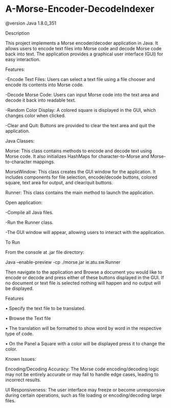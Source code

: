 # A-Morse-Encoder-DecodeIndexer

@version Java 1.8.0_351

Description

This project implements a Morse encoder/decoder application in Java. It allows users to encode text files into Morse code and decode Morse code back into text. The application provides a graphical user interface (GUI) for easy interaction.


Features:

-Encode Text Files: Users can select a text file using a file chooser and encode its contents into Morse code.

-Decode Morse Code: Users can input Morse code into the text area and decode it back into readable text.

-Random Color Display: A colored square is displayed in the GUI, which changes color when clicked.

-Clear and Quit: Buttons are provided to clear the text area and quit the application.



Java Classes:

Morse: This class contains methods to encode and decode text using Morse code. It also initializes HashMaps for character-to-Morse and Morse-to-character mappings.

MorseWindow: This class creates the GUI window for the application. It includes components for file selection, encode/decode buttons, colored square, text area for output, and clear/quit buttons.

Runner: This class contains the main method to launch the application.


Open application:

-Compile all Java files.

-Run the Runner class.

-The GUI window will appear, allowing users to interact with the application.

To Run

From the console at .jar file directory:

Java –enable-preview -cp ./morse.jar ie.atu.sw.Runner

Then navigate to the application and Browse a document you would like to encode or decode and press either of these buttons displayed in the GUI. If no document or text file is selected nothing will happen and no output will be displayed. 

Features

•	Specify the text file to be translated.

• Browse the Text file

•	The translation will be formatted to show word by word in the respective type of code.

•	On the Panel a Square with a color will be displayed press it to change the color.

Known Issues:

Encoding/Decoding Accuracy: The Morse code encoding/decoding logic may not be entirely accurate or may fail to handle edge cases, leading to incorrect results.

UI Responsiveness: The user interface may freeze or become unresponsive during certain operations, such as file loading or encoding/decoding large files.

